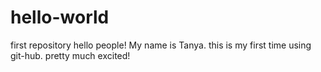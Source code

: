 # hello-world
first repository 
hello people!
My name is Tanya. this is my first time using git-hub.
pretty much excited!
